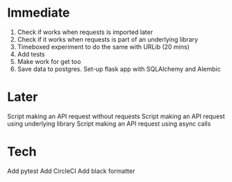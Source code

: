 # Immediate

1. Check if works when requests is imported later
2. Check if it works when requests is part of an underlying library
3. Timeboxed experiment to do the same with URLib (20 mins)
4. Add tests
5. Make work for get too
6. Save data to postgres. Set-up flask app with SQLAlchemy and Alembic

# Later

Script making an API request without requests
Script making an API request using underlying library
Script making an API request using async calls

# Tech

Add pytest
Add CircleCI
Add black formatter
